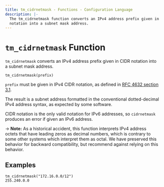 ```yaml
---
title: tm_cidrnetmask - Functions - Configuration Language
description: |-
  The tm_cidrnetmask function converts an IPv4 address prefix given in CIDR
  notation into a subnet mask address.
---
```


# `tm_cidrnetmask` Function

`tm_cidrnetmask` converts an IPv4 address prefix given in CIDR notation into
a subnet mask address.

```hcl
tm_cidrnetmask(prefix)
```

`prefix` must be given in IPv4 CIDR notation, as defined in
[RFC 4632 section 3.1](https://tools.ietf.org/html/rfc4632#section-3.1).

The result is a subnet address formatted in the conventional dotted-decimal
IPv4 address syntax, as expected by some software.

CIDR notation is the only valid notation for IPv6 addresses, so `cidrnetmask`
produces an error if given an IPv6 address.

-> **Note:** As a historical accident, this function interprets IPv4 address
octets that have leading zeros as decimal numbers, which is contrary to some
other systems which interpret them as octal. We have preserved this behavior
for backward compatibility, but recommend against relying on this behavior.

## Examples

```
tm_cidrnetmask("172.16.0.0/12")
255.240.0.0
```
